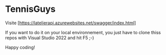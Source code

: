 # TennisGuys
Visite [https://latelierapi.azurewebsites.net/swagger/index.html]

If you want to do it on your local environnement, you just have to clone thiss repos with Visual Studio 2022 and hit F5 ;-)

Happy coding!